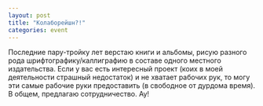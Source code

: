 ```yaml
---
layout: post
title: "Колаборейшн?!"
categories: event
---
```

Последние пару-тройку лет верстаю книги и альбомы, рисую разного рода шрифтографику/каллиграфию в составе одного местного издательства. Если у вас есть интересный проект (коих в моей деятельности страшный недостаток) и не хватает рабочих рук, то могу эти самые рабочие руки предоставить (в свободное от дурдома время). В общем, предлагаю сотрудничество. Ау!